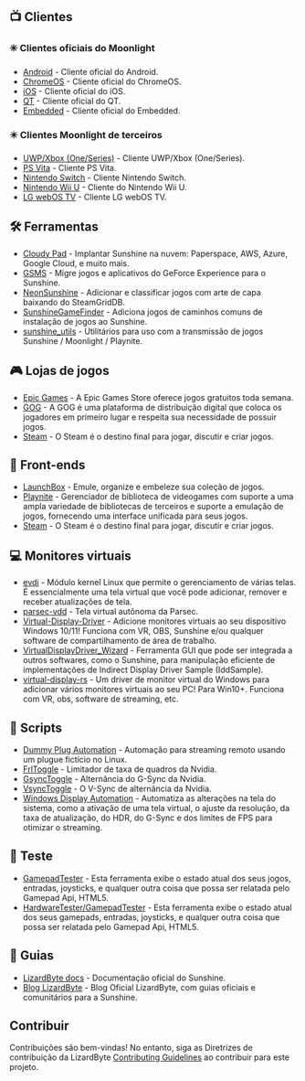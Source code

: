 <!--lint disable awesome-heading awesome-toc double-link-->

<div align="center" style="display: none;">
  <img src="/assets/banner.png" />
  <h1 align="center">Awesome Sunshine</h1>
  <h4 align="center">Uma coleção de scripts, ferramentas, guias e softwares complementares incríveis do Sunshine</h4>
</div>

<div align="center" style="display: none;">
[
  <a href="#-clientes">Clientes</a> •
  <a href="#%EF%B8%8F-ferramentas">Ferramentas</a> •
  <a href="#-lojas-de-jogos">Lojas de Jogos</a> •
  <a href="#-front-ends">Front-ends</a> •
  <a href="#-monitores-virtuais">Monitores virtuais</a> •
  <a href="#-scripts">Scripts</a> •
  <a href="#-teste">Teste</a> •
  <a href="#-guias">Guias</a>
]
</div>

## 📺 Clientes

### ✳️ Clientes oficiais do Moonlight

- [Android](https://github.com/moonlight-stream/moonlight-android) - Cliente oficial do Android.
- [ChromeOS](https://github.com/moonlight-stream/moonlight-chrome) - Cliente oficial do ChromeOS.
- [iOS](https://github.com/moonlight-stream/moonlight-ios) - Cliente oficial do iOS.
- [QT](https://github.com/moonlight-stream/moonlight-qt) - Cliente oficial do QT.
- [Embedded](https://github.com/moonlight-stream/moonlight-embedded) - Cliente oficial do Embedded.

### ✴️ Clientes Moonlight de terceiros

- [UWP/Xbox (One/Series)](https://github.com/TheElixZammuto/moonlight-xbox) - Cliente UWP/Xbox (One/Series).
- [PS Vita](https://github.com/xyzz/vita-moonlight) - Cliente PS Vita.
- [Nintendo Switch](https://github.com/XITRIX/Moonlight-Switch) - Cliente Nintendo Switch.
- [Nintendo Wii U](https://github.com/GaryOderNichts/moonlight-wiiu) - Cliente do Nintendo Wii U.
- [LG webOS TV](https://github.com/mariotaku/moonlight-tv) - Cliente LG webOS TV.

## 🛠️ Ferramentas

- [Cloudy Pad](https://github.com/PierreBeucher/cloudypad) - Implantar Sunshine na nuvem: Paperspace, AWS, Azure, Google Cloud, e muito mais.
- [GSMS](https://github.com/LizardByte/GSMS) - Migre jogos e aplicativos do GeForce Experience para o Sunshine.
- [NeonSunshine](https://github.com/NeonLightning/NeonSunshine) - Adicionar e classificar jogos com arte de capa baixando do SteamGridDB.
- [SunshineGameFinder](https://github.com/JMTK/SunshineGameFinder) - Adiciona jogos de caminhos comuns de instalação de jogos ao Sunshine.
- [sunshine_utils](https://github.com/designer-living/sunshine_utils) - Utilitários para uso com a transmissão de jogos Sunshine / Moonlight / Playnite.

## 🎮 Lojas de jogos

- [Epic Games](https://www.epicgames.com) - A Epic Games Store oferece jogos gratuitos toda semana.
- [GOG](https://www.gog.com) - A GOG é uma plataforma de distribuição digital que coloca os jogadores em primeiro lugar e respeita sua necessidade de possuir jogos.
- [Steam](https://store.steampowered.com) - O Steam é o destino final para jogar, discutir e criar jogos.

## 💠 Front-ends

- [LaunchBox](https://www.launchbox-app.com/) - Emule, organize e embeleze sua coleção de jogos.
- [Playnite](https://github.com/JosefNemec/Playnite) - Gerenciador de biblioteca de videogames com suporte a uma ampla variedade de bibliotecas de terceiros e suporte a emulação de jogos, fornecendo uma interface unificada para seus jogos.
- [Steam](https://store.steampowered.com) - O Steam é o destino final para jogar, discutir e criar jogos.

## 💻 Monitores virtuais

- [evdi](https://github.com/DisplayLink/evdi) - Módulo kernel Linux que permite o gerenciamento de várias telas. É essencialmente uma tela virtual que você pode adicionar, remover e receber atualizações de tela.
- [parsec-vdd](https://github.com/nomi-san/parsec-vdd) - Tela virtual autônoma da Parsec.
- [Virtual-Display-Driver](https://github.com/itsmikethetech/Virtual-Display-Driver) - Adicione monitores virtuais ao seu dispositivo Windows 10/11! Funciona com VR, OBS, Sunshine e/ou qualquer software de compartilhamento de área de trabalho.
- [VirtualDisplayDriver_Wizard](https://github.com/sofmeright/VirtualDisplayDriver_Wizard) - Ferramenta GUI que pode ser integrada a outros softwares, como o Sunshine, para manipulação eficiente de implementações de Indirect Display Driver Sample (IddSample).
- [virtual-display-rs](https://github.com/MolotovCherry/virtual-display-rs) - Um driver de monitor virtual do Windows para adicionar vários monitores virtuais ao seu PC! Para Win10+. Funciona com VR, obs, software de streaming, etc.

## 📜 Scripts

- [Dummy Plug Automation](https://github.com/XenHat/dummy-plug-automation) - Automação para streaming remoto usando um plugue fictício no Linux.
- [FrlToggle](https://github.com/FrogTheFrog/frl-toggle) - Limitador de taxa de quadros da Nvidia.
- [GsyncToggle](https://github.com/FrogTheFrog/gsync-toggle) - Alternância do G-Sync da Nvidia.
- [VsyncToggle](https://github.com/xanderfrangos/vsync-toggle) - O V-Sync de alternância da Nvidia.
- [Windows Display Automation](https://github.com/fehbari/sunshine-scripts) - Automatiza as alterações na tela do sistema, como a ativação de uma tela virtual, o ajuste da resolução, da taxa de atualização, do HDR, do G-Sync e dos limites de FPS para otimizar o streaming.

## 🧪 Teste

- [GamepadTester](https://hardwaretester.com/gamepad) - Esta ferramenta exibe o estado atual dos seus jogos, entradas, joysticks, e qualquer outra coisa que possa ser relatada pelo Gamepad Api, HTML5.
- [HardwareTester/GamepadTester](https://hardwaretester.com/gamepad) - Esta ferramenta exibe o estado atual dos seus gamepads, entradas, joysticks, e qualquer outra coisa que possa ser relatada pelo Gamepad Api, HTML5.

## 📓 Guias

- [LizardByte docs](https://docs.lizardbyte.dev/projects/sunshine) - Documentação oficial do Sunshine.
- [Blog LizardByte](https://app.lizardbyte.dev/blog) - Blog Oficial LizardByte, com guias oficiais e comunitários para a Sunshine.

## Contribuir

Contribuições são bem-vindas! No entanto, siga as Diretrizes de contribuição da LizardByte
[Contributing Guidelines](https://docs.lizardbyte.dev/latest/developers/contributing.html)
ao contribuir para este projeto.
